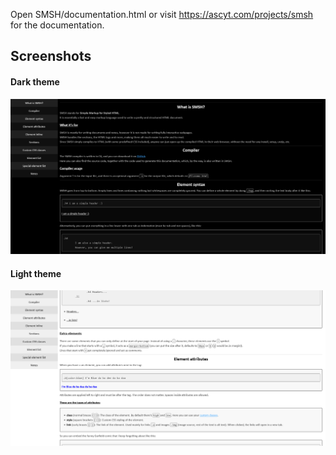 Open SMSH/documentation.html or visit <a href="https://ascyt.com/projects/smsh" target="_blank">https://ascyt.com/projects/smsh</a> for the documentation.

## Screenshots
#### Dark theme
![documentation in dark theme](./Screenshots/dark.png)
#### Light theme
![documentation in light theme](./Screenshots/light.png)
